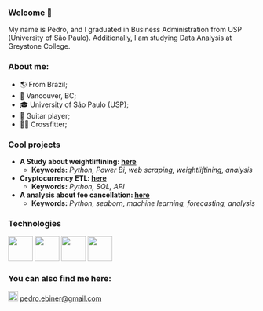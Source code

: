 ### Welcome 👋

My name is Pedro, and I graduated in Business Administration from USP (University of São Paulo). Additionally, I am studying Data Analysis at Greystone College.


### About me:

- :earth_americas: From Brazil;
- :round_pushpin: Vancouver, BC;
- :mortar_board: University of São Paulo (USP);
- :guitar: Guitar player;
- :weight_lifting_man: Crossfitter;
  
### Cool projects

- **A Study about weightliftining: [here](https://github.com/Iveteras/final-weightlifting)**
  - **Keywords:** *Python, Power Bi, web scraping, weightliftining, analysis*
- **Cryptocurrency ETL: [here](https://github.com/Iveteras/cryptocurrency_ETL)**
  - **Keywords:** *Python, SQL, API*
- **A analysis about fee cancellation: [here](https://github.com/Iveteras/cancellation_analysis)**
  - **Keywords:** *Python, seaborn, machine learning, forecasting, analysis*

### Technologies
<div>
<img height=50 widith=50 src="https://cdn.jsdelivr.net/gh/devicons/devicon@latest/icons/python/python-original.svg" /> 
<img height=50 widith=50 src="https://cdn.jsdelivr.net/gh/devicons/devicon@latest/icons/azuresqldatabase/azuresqldatabase-original.svg" />
<img height=50 widith=50 src="https://powerapps.microsoft.com/images/application-logos/svg/powerbi.svg" />
<img height=50 widith=50 src="https://upload.wikimedia.org/wikipedia/commons/thumb/3/34/Microsoft_Office_Excel_%282019%E2%80%93present%29.svg/512px-Microsoft_Office_Excel_%282019%E2%80%93present%29.svg.png" />
</div>

### You can also find me here:

<img height=20 widith=20 src="https://upload.wikimedia.org/wikipedia/commons/thumb/7/7e/Gmail_icon_%282020%29.svg/512px-Gmail_icon_%282020%29.svg.png" /> pedro.ebiner@gmail.com
